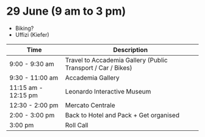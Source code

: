 # 29 June (9 am to 3 pm)

- Biking?
- Uffizi (Kiefer)

| Time                | Description                                                  |
| ------------------- | ------------------------------------------------------------ |
| 9:00 - 9:30 am      | Travel to Accademia Gallery (Public Transport / Car / Bikes) |
| 9:30 - 11:00 am     | Accademia Gallery                                            |
| 11:15 am - 12:15 pm | Leonardo Interactive Museum                                  |
| 12:30 - 2:00 pm     | Mercato Centrale                                             |
| 2:00 - 3:00 pm      | Back to Hotel and Pack + Get organised                       |
| 3:00 pm             | Roll Call                                                    |

